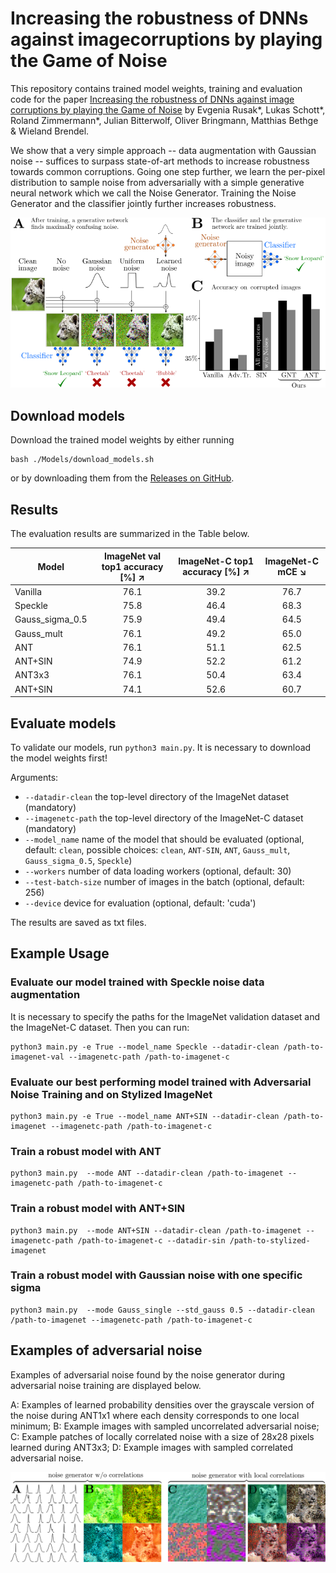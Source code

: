 # Increasing the robustness of DNNs against imagecorruptions by playing the Game of Noise

This repository contains trained model weights, training and evaluation code for the paper [Increasing the robustness of DNNs against image corruptions by playing the Game of Noise](https://arxiv.org/abs/2001.06057) by Evgenia Rusak*, Lukas Schott*, Roland Zimmermann*, Julian Bitterwolf, Oliver Bringmann, Matthias Bethge & Wieland Brendel.

We show that a very simple approach -- data augmentation with Gaussian noise -- suffices to surpass state-of-art methods to increase robustness towards common corruptions. Going one step further, we learn the per-pixel distribution to sample noise from adversarially with a simple generative neural network which we call the Noise Generator. Training the Noise Generator and the classifier jointly further increases robustness.



![Example Figure](./Figures/Fig1.png)

## Download models

Download the trained model weights by either running

```
bash ./Models/download_models.sh
```

or by downloading them from the [Releases on GitHub](https://github.com/bethgelab/game-of-noise/releases).

## Results

The evaluation results are summarized in the Table below.

| Model           | ImageNet val top1 accuracy [%] ↗ | ImageNet-C top1 accuracy [%] ↗ |  ImageNet-C mCE ↘ |
| --------------- |:--------------------------------:|:------------------------------:|:-----------------:|
| Vanilla         | 76.1                             | 39.2                           | 76.7              |
| Speckle         | 75.8                             | 46.4                           | 68.3              |
| Gauss_sigma_0.5 | 75.9                             | 49.4                           | 64.5              |
| Gauss_mult      | 76.1                             | 49.2                           | 65.0              |
| ANT             | 76.1                             | 51.1                           | 62.5              |
| ANT+SIN         | 74.9                             | 52.2                           | 61.2              |
| ANT3x3          | 76.1                             | 50.4                           | 63.4              |
| ANT+SIN         | 74.1                             | 52.6                           | 60.7              |

## Evaluate models

To validate our models, run `python3 main.py`. It is necessary to download the model weights first!

Arguments:
 - `--datadir-clean` the top-level directory of the ImageNet dataset (mandatory)
 - `--imagenetc-path` the top-level directory of the ImageNet-C dataset (mandatory)
 - `--model_name` name of the model that should be evaluated (optional, default: `clean`, possible choices: `clean`, `ANT-SIN`, `ANT`, `Gauss_mult`, `Gauss_sigma_0.5`, `Speckle`)
 - `--workers` number of data loading workers (optional, default: 30)
 - `--test-batch-size` number of images in the batch (optional, default: 256)
 - `--device` device for evaluation (optional, default: 'cuda')

The results are saved as txt files.

## Example Usage

### Evaluate our model trained with Speckle noise data augmentation

It is necessary to specify the paths for the ImageNet validation dataset and the ImageNet-C dataset. Then you can run:
```
python3 main.py -e True --model_name Speckle --datadir-clean /path-to-imagenet-val --imagenetc-path /path-to-imagenet-c
```

### Evaluate our best performing model trained with Adversarial Noise Training and on Stylized ImageNet

```
python3 main.py -e True --model_name ANT+SIN --datadir-clean /path-to-imagenet --imagenetc-path /path-to-imagenet-c
```

### Train a robust model with ANT

```
python3 main.py  --mode ANT --datadir-clean /path-to-imagenet --imagenetc-path /path-to-imagenet-c
```

### Train a robust model with ANT+SIN

```
python3 main.py  --mode ANT+SIN --datadir-clean /path-to-imagenet --imagenetc-path /path-to-imagenet-c --datadir-sin /path-to-stylized-imagenet
```

### Train a robust model with Gaussian noise with one specific sigma

```
python3 main.py  --mode Gauss_single --std_gauss 0.5 --datadir-clean /path-to-imagenet --imagenetc-path /path-to-imagenet-c
```

## Examples of adversarial noise

Examples of adversarial noise found by the noise generator during adversarial noise training are displayed below.

A: Examples of learned probability densities over the grayscale version of the noise during ANT1x1 where each density corresponds to one local minimum; B: Example images with sampled uncorrelated adversarial noise; C: Example patches of locally correlated noise with a size of 28x28 pixels learned during ANT3x3; D: Example images with sampled correlated adversarial noise.

![Example Figure](./Figures/Examples_of_Adversarial_Noise.png)
